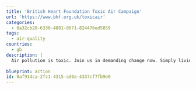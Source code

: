 ```yaml
---
title: 'British Heart Foundation Toxic Air Campaign'
url: 'https://www.bhf.org.uk/toxicair'
categories:
  - 0a32cb28-6330-4881-8671-824476ed5859
tags:
  - air-quality
countries:
  - gb
description: |
  Air pollution is toxic. Join us in demanding change now. Simply living in the worst hit areas of the UK could be as deadly as smoking over 150 cigarettes each year. British Heart Foundation is calling for the UK Government to update current air quality limits to match World Health Organization recommendations.
  
blueprint: action
id: 0af914ca-2fc1-4315-ad0a-4337cf7fb9e0
---
```

